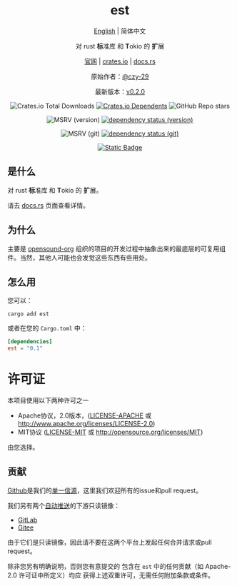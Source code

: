 <div align="center">

# est

[English](README.md) | 简体中文

对 rust **标**准库 和 **T**okio 的 **扩**展

[官网](https://opensound.run) | [crates.io](https://crates.io/crates/est) | [docs.rs](https://docs.rs/est/latest/est)

原始作者：[@czy-29](https://github.com/czy-29)

最新版本：[v0.2.0](https://github.com/opensound-org/est/releases/tag/v0.2.0)

![Crates.io Total Downloads](https://img.shields.io/crates/d/est)
[![Crates.io Dependents](https://img.shields.io/crates/dependents/est)](https://crates.io/crates/est/reverse_dependencies)
![GitHub Repo stars](https://img.shields.io/github/stars/opensound-org/est)

![MSRV (version)](https://img.shields.io/crates/msrv/est/0.2.0?label=v0.2.0-msrv)
[![dependency status (version)](https://deps.rs/crate/est/0.2.0/status.svg?subject=v0.2.0-deps)](https://deps.rs/crate/est/0.2.0)

![MSRV (git)](https://img.shields.io/badge/git--msrv-1.80.0-blue)
[![dependency status (git)](https://deps.rs/repo/github/opensound-org/est/status.svg?subject=git-deps)](https://deps.rs/repo/github/opensound-org/est)

[![Static Badge](https://img.shields.io/badge/build_with-Rust_1.82.0-dca282)](https://blog.rust-lang.org/2024/10/17/Rust-1.82.0.html)

</div>

## 是什么
对 rust **标**准库 和 **T**okio 的 **扩**展。

请去 [docs.rs](https://docs.rs/est/latest/est) 页面查看详情。

## 为什么
主要是 [opensound-org](https://github.com/orgs/opensound-org/repositories) 组织的项目的开发过程中抽象出来的最底层的可复用组件。当然，其他人可能也会发觉这些东西有些用处。

## 怎么用
您可以：
```
cargo add est
```
或者在您的 `Cargo.toml` 中：
```toml
[dependencies]
est = "0.1"
```

# 许可证

本项目使用以下两种许可之一

 * Apache协议，2.0版本，([LICENSE-APACHE](LICENSE-APACHE) 或
   http://www.apache.org/licenses/LICENSE-2.0)
 * MIT协议 ([LICENSE-MIT](LICENSE-MIT) 或
   http://opensource.org/licenses/MIT)

由您选择。

## 贡献

[Github](https://github.com/opensound-org/est)是我们的[单一信源](https://en.wikipedia.org/wiki/Single_source_of_truth)，这里我们欢迎所有的issue和pull request。

我们另有两个[自动推送](.github/workflows/mirror.yml)的下游只读镜像：
- [GitLab](https://gitlab.com/opensound-org/est)
- [Gitee](https://gitee.com/opensound-org/est)

由于它们是只读镜像，因此请不要在这两个平台上发起任何合并请求或pull request。

除非您另有明确说明，否则您有意提交的
包含在 `est` 中的任何贡献（如 Apache-2.0 许可证中所定义）均应
获得上述双重许可，无需任何附加条款或条件。
